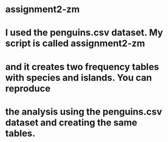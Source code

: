 # assignment2-zm

# I used the penguins.csv dataset. My script is called assignment2-zm 
# and it creates two frequency tables with species and islands. You can reproduce
# the analysis using the penguins.csv dataset and creating the same tables. 